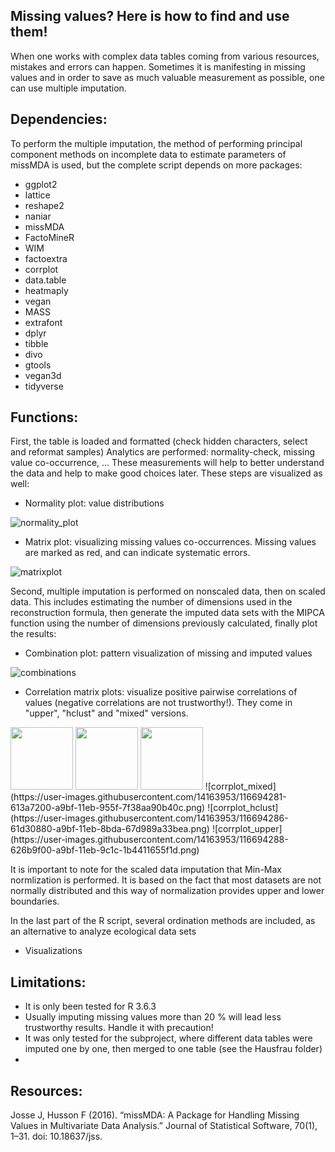 ## Missing values? Here is how to find and use them!
When one works with complex data tables coming from various resources, mistakes and errors can happen. Sometimes it is manifesting in missing values and in order to save as much valuable measurement as possible, one can use multiple imputation.
## Dependencies:
To perform the multiple imputation, the method of performing principal component methods on incomplete data to estimate parameters of missMDA is used, but the complete script depends on more packages:
* ggplot2
* lattice
* reshape2
* naniar
* missMDA
* FactoMineR
* WIM
* factoextra
* corrplot
* data.table
* heatmaply
* vegan
* MASS
* extrafont
* dplyr
* tibble
* divo
* gtools
* vegan3d
* tidyverse

## Functions:
 First, the table is loaded and formatted (check hidden characters, select and reformat samples)
 Analytics are performed: normality-check, missing value co-occurrence, ... These measurements will help to better understand the data and help to make good choices later. These steps are visualized as well:
 
* Normality plot: value distributions

![normality_plot](https://user-images.githubusercontent.com/14163953/116690671-03eff200-a9ba-11eb-9b45-f129ad2070bc.png)

* Matrix plot: visualizing missing values co-occurrences. Missing values are marked as red, and can indicate systematic errors.

![matrixplot](https://user-images.githubusercontent.com/14163953/116692086-1a974880-a9bc-11eb-87c0-7dfdbbb4d4cf.png)


Second, multiple imputation is performed on nonscaled data, then on scaled data. This includes estimating the  number of dimensions used in the reconstruction formula, then generate the imputed data sets with the MIPCA function using the number of dimensions previously calculated, finally plot the results:

* Combination plot: pattern visualization of missing and imputed values

![combinations](https://user-images.githubusercontent.com/14163953/116693905-d48fb400-a9be-11eb-997c-60a0b8f8da29.png)

* Correlation matrix plots: visualize positive pairwise correlations of values (negative correlations are not trustworthy!). They come in "upper", "hclust" and "mixed" versions.
<img src="https://user-images.githubusercontent.com/14163953/116694281-613a7200-a9bf-11eb-955f-7f38aa90b40c.png" width="100" height="100">
<img src="https://user-images.githubusercontent.com/14163953/116694286-61d30880-a9bf-11eb-8bda-67d989a33bea.png" width="100" height="100">
<img src="https://user-images.githubusercontent.com/14163953/116694288-626b9f00-a9bf-11eb-9c1c-1b4411655f1d.png" width="100" height="100">
![corrplot_mixed](https://user-images.githubusercontent.com/14163953/116694281-613a7200-a9bf-11eb-955f-7f38aa90b40c.png)
![corrplot_hclust](https://user-images.githubusercontent.com/14163953/116694286-61d30880-a9bf-11eb-8bda-67d989a33bea.png)
![corrplot_upper](https://user-images.githubusercontent.com/14163953/116694288-626b9f00-a9bf-11eb-9c1c-1b4411655f1d.png)


It is important to note for the scaled data imputation that Min-Max normlization is performed. It is based on the fact that most datasets are not normally distributed and this way of normalization provides upper and lower boundaries.

In the last part of the R script, several ordination methods are included, as an alternative to analyze ecological data sets

* Visualizations
 

## Limitations:
 * It is only been tested for R 3.6.3
 * Usually imputing missing values more than 20 % will lead less trustworthy results. Handle it with precaution!
 * It was only tested for the subproject, where different data tables were imputed one by one, then merged to one table (see the Hausfrau folder)
 * 
## Resources:
Josse J, Husson F (2016). “missMDA: A Package for Handling Missing Values in Multivariate Data Analysis.” Journal of Statistical Software, 70(1), 1–31. doi: 10.18637/jss.
